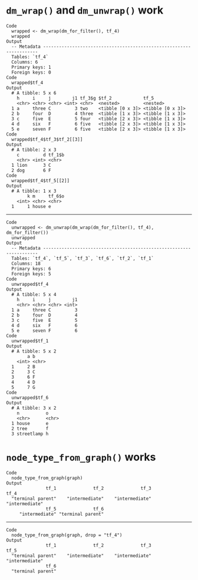 # `dm_wrap()` and `dm_unwrap()` work

    Code
      wrapped <- dm_wrap(dm_for_filter(), tf_4)
      wrapped
    Output
      -- Metadata --------------------------------------------------------------------
      Tables: `tf_4`
      Columns: 6
      Primary keys: 1
      Foreign keys: 0
    Code
      wrapped$tf_4
    Output
      # A tibble: 5 x 6
        h     i     j        j1 tf_3$g $tf_2            tf_5            
        <chr> <chr> <chr> <int> <chr>  <nested>         <nested>        
      1 a     three C         3 two    <tibble [0 x 3]> <tibble [0 x 3]>
      2 b     four  D         4 three  <tibble [1 x 3]> <tibble [1 x 3]>
      3 c     five  E         5 four   <tibble [2 x 3]> <tibble [1 x 3]>
      4 d     six   F         6 five   <tibble [2 x 3]> <tibble [1 x 3]>
      5 e     seven F         6 five   <tibble [2 x 3]> <tibble [1 x 3]>
    Code
      wrapped$tf_4$tf_3$tf_2[[3]]
    Output
      # A tibble: 2 x 3
        c         d tf_1$b
        <chr> <int> <chr> 
      1 lion      3 C     
      2 dog       6 F     
    Code
      wrapped$tf_4$tf_5[[2]]
    Output
      # A tibble: 1 x 3
            k m     tf_6$o
        <int> <chr> <chr> 
      1     1 house e     

---

    Code
      unwrapped <- dm_unwrap(dm_wrap(dm_for_filter(), tf_4), dm_for_filter())
      unwrapped
    Output
      -- Metadata --------------------------------------------------------------------
      Tables: `tf_4`, `tf_5`, `tf_3`, `tf_6`, `tf_2`, `tf_1`
      Columns: 18
      Primary keys: 6
      Foreign keys: 5
    Code
      unwrapped$tf_4
    Output
      # A tibble: 5 x 4
        h     i     j        j1
        <chr> <chr> <chr> <int>
      1 a     three C         3
      2 b     four  D         4
      3 c     five  E         5
      4 d     six   F         6
      5 e     seven F         6
    Code
      unwrapped$tf_1
    Output
      # A tibble: 5 x 2
            a b    
        <int> <chr>
      1     2 B    
      2     3 C    
      3     6 F    
      4     4 D    
      5     7 G    
    Code
      unwrapped$tf_6
    Output
      # A tibble: 3 x 2
        n          o    
        <chr>      <chr>
      1 house      e    
      2 tree       f    
      3 streetlamp h    

# `node_type_from_graph()` works

    Code
      node_type_from_graph(graph)
    Output
                   tf_1              tf_2              tf_3              tf_4 
      "terminal parent"    "intermediate"    "intermediate"    "intermediate" 
                   tf_5              tf_6 
         "intermediate" "terminal parent" 

---

    Code
      node_type_from_graph(graph, drop = "tf_4")
    Output
                   tf_1              tf_2              tf_3              tf_5 
      "terminal parent"    "intermediate"    "intermediate"    "intermediate" 
                   tf_6 
      "terminal parent" 

